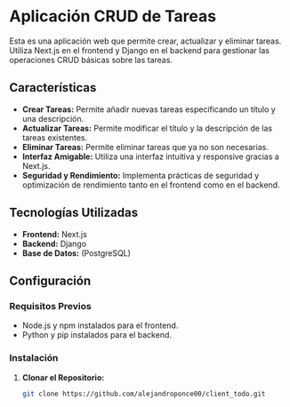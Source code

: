 # Aplicación CRUD de Tareas

Esta es una aplicación web que permite crear, actualizar y eliminar tareas. Utiliza Next.js en el frontend y Django en el backend para gestionar las operaciones CRUD básicas sobre las tareas.

## Características

- **Crear Tareas:** Permite añadir nuevas tareas especificando un título y una descripción.
- **Actualizar Tareas:** Permite modificar el título y la descripción de las tareas existentes.
- **Eliminar Tareas:** Permite eliminar tareas que ya no son necesarias.
- **Interfaz Amigable:** Utiliza una interfaz intuitiva y responsive gracias a Next.js.
- **Seguridad y Rendimiento:** Implementa prácticas de seguridad y optimización de rendimiento tanto en el frontend como en el backend.

## Tecnologías Utilizadas

- **Frontend:** Next.js
- **Backend:** Django
- **Base de Datos:** (PostgreSQL)

## Configuración

### Requisitos Previos

- Node.js y npm instalados para el frontend.
- Python y pip instalados para el backend.

### Instalación

1. **Clonar el Repositorio:**
   ```bash
   git clone https://github.com/alejandroponce00/client_todo.git
  
